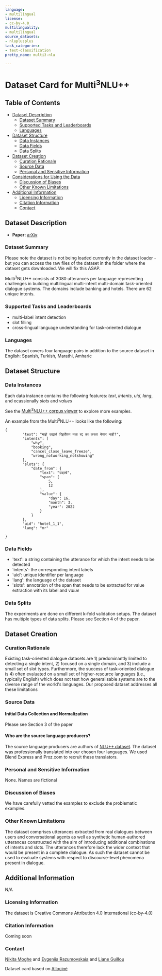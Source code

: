 ```yaml
---
language:
- multilingual
license:
- cc-by-4.0 
multilinguality:
- multilingual
source_datasets:
- nluplusplus
task_categories:
- text-classification
pretty_name: multi3-nlu

---
```


# Dataset Card for Multi<sup>3</sup>NLU++

## Table of Contents
- [Dataset Description](#dataset-description)
  - [Dataset Summary](#dataset-summary)
  - [Supported Tasks and Leaderboards](#supported-tasks-and-leaderboards)
  - [Languages](#languages)
- [Dataset Structure](#dataset-structure)
  - [Data Instances](#data-instances)
  - [Data Fields](#data-fields)
  - [Data Splits](#data-splits)
- [Dataset Creation](#dataset-creation)
  - [Curation Rationale](#curation-rationale)
  - [Source Data](#source-data)
  - [Personal and Sensitive Information](#personal-and-sensitive-information)
- [Considerations for Using the Data](#considerations-for-using-the-data)
    - [Discussion of Biases](#discussion-of-biases)
  - [Other Known Limitations](#other-known-limitations)
- [Additional Information](#additional-information)
  - [Licensing Information](#licensing-information)
  - [Citation Information](#citation-information)
  - [Contact](#contact)
  
## Dataset Description

- **Paper:** [arXiv](https://arxiv.org/abs/2212.10455)


### Dataset Summary
Please note the dataset is not being loaded currently in the dataset loader - but you can access the raw files of the dataset in the folder where the dataset gets downloaded. We will fix this ASAP. 

Multi<sup>3</sup>NLU++ consists of 3080 utterances per language representing challenges in building multilingual multi-intent multi-domain task-oriented dialogue systems. The domains include banking and hotels. There are 62 unique intents. 

### Supported Tasks and Leaderboards

- multi-label intent detection
- slot filling
- cross-lingual language understanding for task-oriented dialogue

### Languages

The dataset covers four language pairs in addition to the source dataset in English: 
Spanish, Turkish, Marathi, Amharic

## Dataset Structure

### Data Instances

Each data instance contains the following features: _text_, _intents_, _uid_, _lang_, and ocassionally _slots_ and _values_

See the [Multi<sup>3</sup>NLU++ corpus viewer](https://huggingface.co/datasets/uoe-nlp/multi3-nlu/viewer/uoe-nlp--multi3-nlu/train) to explore more examples.

An example from the Multi<sup>3</sup>NLU++ looks like the following:
```
{
        "text": "माझे उद्याचे रिझर्वेशन मला रद्द का करता येणार नाही?",
        "intents": [
            "why",
            "booking",
            "cancel_close_leave_freeze",
            "wrong_notworking_notshowing"
        ],
        "slots": {
            "date_from": {
                "text": "उद्याचे",
                "span": [
                    5,
                    12
                ],
                "value": {
                    "day": 16,
                    "month": 3,
                    "year": 2022
                }
            }
        },
        "uid": "hotel_1_1",
        "lang": "mr"

}
```

### Data Fields

- 'text': a string containing the utterance for which the intent needs to be detected
- 'intents': the corresponding intent labels
- 'uid': unique identifier per language
- 'lang': the language of the dataset 
- 'slots': annotation of the span that needs to be extracted for value extraction with its label and _value_


### Data Splits

The experiments are done on different k-fold validation setups. The dataset has multiple types of data splits. Please see Section 4 of the paper. 

## Dataset Creation

### Curation Rationale
Existing task-oriented dialogue datasets are 1) predominantly limited to detecting a single intent, 2) focused on a single domain, and 3) include a small set of slot types. Furthermore, the success of task-oriented dialogue is 4) often evaluated on a small set of higher-resource languages (i.e., typically English) which does not test how generalisable systems are to the diverse range of the world's languages.
Our proposed dataset addresses all these limitations


### Source Data


#### Initial Data Collection and Normalization
Please see Section 3 of the paper 

#### Who are the source language producers?
The source language producers are authors of [NLU++ dataset](https://arxiv.org/abs/2204.13021). The dataset was professionally translated into our chosen four languages. We used Blend Express and Proz.com to recruit these translators. 


### Personal and Sensitive Information

None. Names are fictional



### Discussion of Biases

We have carefully vetted the examples to exclude the problematic examples.

### Other Known Limitations
The dataset comprises utterances extracted from real dialogues between users and conversational agents as well as synthetic human-authored utterances constructed with the aim of introducing additional combinations of intents and slots. The utterances therefore lack the wider context that would be present in a complete dialogue. As such the dataset cannot be used to evaluate systems with respect to discourse-level phenomena present in dialogue.

## Additional Information
N/A

### Licensing Information

The dataset is Creative Commons Attribution 4.0 International (cc-by-4.0) 

### Citation Information

Coming soon

### Contact
[Nikita Moghe](mailto:nikita.moghe@ed.ac.uk) and [Evgeniia Razumovskaia](er563@cam.ac.uk) and [Liane Guillou](mailto:lguillou@ed.ac.uk)

Dataset card based on [Allociné](https://huggingface.co/datasets/allocine) 